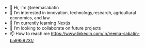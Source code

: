 - 👋 Hi, I’m @reemasabatin
- 👀 I’m interested in innovation, technology,research, agricultural economics, and law
- 🌱 I’m currently learning Nextjs
- 💞️ I’m looking to collaborate on future projects
- 📫 How to reach me https://www.linkedin.com/in/reema-sabatin-ba9959231/

<!---
reemasabatin/reemasabatin is a ✨ special ✨ repository because its `README.md` (this file) appears on your GitHub profile.
You can click the Preview link to take a look at your changes.
--->
